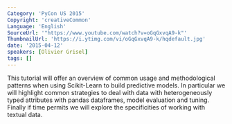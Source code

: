 ```yaml
---
Category: 'PyCon US 2015'
Copyright: 'creativeCommon'
Language: 'English'
SourceUrl: '"https://www.youtube.com/watch?v=oGqGxvqA9-k"'
ThumbnailUrl: 'https://i.ytimg.com/vi/oGqGxvqA9-k/hqdefault.jpg'
date: '2015-04-12'
speakers: [Olivier Grisel]
tags: []
---
```

This tutorial will offer an overview of common usage and methodological patterns when using Scikit-Learn to build predictive models. In particular we will highlight common strategies to deal with data with heterogeneously typed attributes with pandas dataframes, model evaluation and tuning. Finally if time permits we will explore the specificities of working with textual data.

